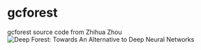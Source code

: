 # gcforest
gcforest source code from Zhihua Zhou ![Deep Forest: Towards An Alternative to Deep Neural Networks](https://arxiv.org/abs/1702.08835)

